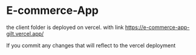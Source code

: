 # E-commerce-App

the client folder is deployed on vercel. with link https://e-commerce-app-gilt.vercel.app/

If you commit any changes that will reflect to the vercel deployment

